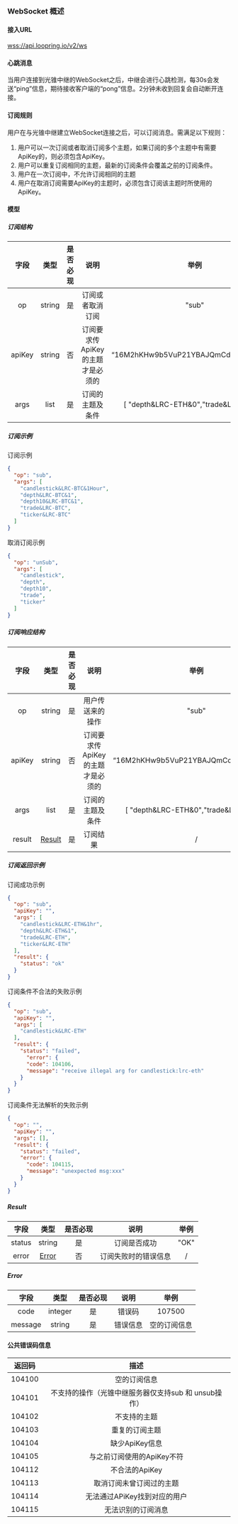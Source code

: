 ### WebSocket 概述

#### 接入URL

[wss://api.loopring.io/v2/ws](wss://api.loopring.io/v2/ws)

#### 心跳消息

当用户连接到光锥中继的WebSocket之后，中继会进行心跳检测，每30s会发送“ping”信息，期待接收客户端的“pong”信息。2分钟未收到回复会自动断开连接。

#### 订阅规则

用户在与光锥中继建立WebSocket连接之后，可以订阅消息。需满足以下规则：

1. 用户可以一次订阅或者取消订阅多个主题，如果订阅的多个主题中有需要ApiKey的，则必须包含ApiKey。
1. 用户可以重复订阅相同的主题，最新的订阅条件会覆盖之前的订阅条件。
1. 用户在一次订阅中，不允许订阅相同的主题
1. 用户在取消订阅需要ApiKey的主题时，必须包含订阅该主题时所使用的ApiKey。

#### 模型

##### 订阅结构

|  字段  |     类型     | 是否必现 |               说明               |                 举例                 |
| :----: | :----------: | :------: | :------------------------------: | :----------------------------------: |
|   op   |    string    |    是    |         订阅或者取消订阅         |                "sub"                 |
| apiKey |    string    |    否    | 订阅要求传ApiKey的主题才是必须的 | “16M2hKHw9b5VuP21YBAJQmCd3VhuNtdDqG” |
|  args  | list<string> |    是    |         订阅的主题及条件         | [ "depth&LRC-ETH&0","trade&LRC-ETH"] |

##### 订阅示例

订阅示例

```json
{
  "op": "sub",
  "args": [
    "candlestick&LRC-BTC&1Hour",
    "depth&LRC-BTC&1",
    "depth10&LRC-BTC&1",
    "trade&LRC-BTC",
    "ticker&LRC-BTC"
  ]
}
```

取消订阅示例

```json
{
  "op": "unSub",
  "args": [
    "candlestick",
    "depth",
    "depth10",
    "trade",
    "ticker"
  ]
}
```

##### 订阅响应结构

|  字段  |     类型     | 是否必现 |               说明               |                 举例                 |
| :----: | :----------: | :------: | :------------------------------: | :----------------------------------: |
|   op   |    string    |    是    |         用户传送来的操作         |                "sub"                 |
| apiKey |    string    |    否    | 订阅要求传ApiKey的主题才是必须的 | “16M2hKHw9b5VuP21YBAJQmCd3VhuNtdDqG” |
|  args  | list<string> |    是    |         订阅的主题及条件         | [ "depth&LRC-ETH&0","trade&LRC-ETH"] |
| result |    [Result](#result)   |    是    |             订阅结果             |                  /                   |

##### 订阅返回示例

订阅成功示例

```json
{
  "op": "sub",
  "apiKey": "",
  "args": [
    "candlestick&LRC-ETH&1hr",
    "depth&LRC-ETH&1",
    "trade&LRC-ETH",
    "ticker&LRC-ETH"
  ],
  "result": {
    "status": "ok"
  }
}
```

订阅条件不合法的失败示例

```json
{
  "op": "sub",
  "apiKey": "",
  "args": [
    "candlestick&LRC-ETH"
  ],
  "result": {
    "status": "failed",
      "error": {
      "code": 104106,
      "message": "receive illegal arg for candlestick:lrc-eth"
    }
  }
}
```

订阅条件无法解析的失败示例

```json
{
  "op": "",
  "apiKey": "",
  "args": [],
  "result": {
    "status": "failed",
    "error": {
      "code": 104115,
      "message": "unexpected msg:xxx"
    }
  }
}
```

#####  <span id="result">Result </span>

|  字段  |      类型       | 是否必现 |         说明         | 举例 |
| :----: | :-------------: | :------: | :------------------: | :--: |
| status |     string      |    是    |     订阅是否成功     | "OK" |
| error  | [Error](#error) |    否    | 订阅失败时的错误信息 |  /   |

##### <span id="error">Error </span>

|  字段   |  类型   | 是否必现 |   说明   |     举例     |
| :-----: | :-----: | :------: | :------: | :----------: |
|  code   | integer |    是    |  错误码  |    107500    |
| message | string  |    是    | 错误信息 | 空的订阅信息 |

#### 公共错误码信息

| **返回码** |                         描述                         |
| :--------: | :--------------------------------------------------: |
|   104100   |                     空的订阅信息                     |
|   104101   | 不支持的操作（光锥中继服务器仅支持sub 和 unsub操作） |
|   104102   |                     不支持的主题                     |
|   104103   |                    重复的订阅主题                    |
|   104104   |                    缺少ApiKey信息                    |
|   104105   |              与之前订阅使用的ApiKey不符              |
|   104112   |                    不合法的ApiKey                    |
|   104113   |               取消订阅未曾订阅过的主题               |
|   104114   |             无法通过APiKey找到对应的用户             |
|   104115   |                  无法识别的订阅消息                  |
